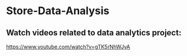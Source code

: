 # Store-Data-Analysis

## Watch videos related to data analytics project: 
https://www.youtube.com/watch?v=gTK5rNhWJyA 
